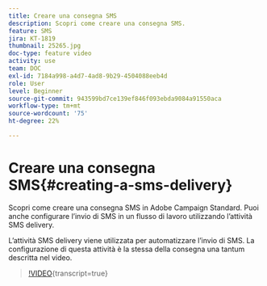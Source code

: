 ```yaml
---
title: Creare una consegna SMS
description: Scopri come creare una consegna SMS.
feature: SMS
jira: KT-1819
thumbnail: 25265.jpg
doc-type: feature video
activity: use
team: DOC
exl-id: 7184a998-a4d7-4ad8-9b29-4504088eeb4d
role: User
level: Beginner
source-git-commit: 943599bd7ce139ef846f093ebda9084a91550aca
workflow-type: tm+mt
source-wordcount: '75'
ht-degree: 22%

---
```


# Creare una consegna SMS{#creating-a-sms-delivery}

Scopri come creare una consegna SMS in Adobe Campaign Standard. Puoi anche configurare l’invio di SMS in un flusso di lavoro utilizzando l’attività SMS delivery.

L’attività SMS delivery viene utilizzata per automatizzare l’invio di SMS. La configurazione di questa attività è la stessa della consegna una tantum descritta nel video.

>[!VIDEO](https://video.tv.adobe.com/v/329662/?learn=on&captions=ita){transcript=true}
